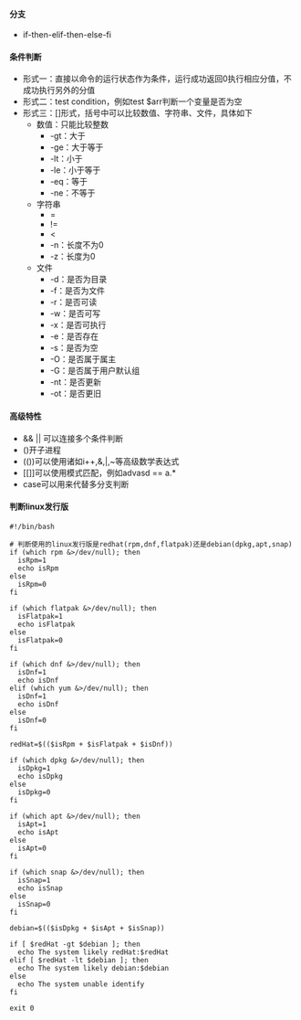 #### 分支

* if-then-elif-then-else-fi

#### 条件判断

* 形式一：直接以命令的运行状态作为条件，运行成功返回0执行相应分值，不成功执行另外的分值
* 形式二：test condition，例如test $arr判断一个变量是否为空
* 形式三：[]形式，括号中可以比较数值、字符串、文件，具体如下
  * 数值：只能比较整数
    * -gt：大于
    * -ge：大于等于
    * -lt：小于
    * -le：小于等于
    * -eq：等于
    * -ne：不等于
  * 字符串
    * =
    * !=
    * <
    * -n：长度不为0
    * -z：长度为0
  * 文件
    * -d：是否为目录
    * -f：是否为文件
    * -r：是否可读
    * -w：是否可写
    * -x：是否可执行
    * -e：是否存在
    * -s：是否为空
    * -O：是否属于属主
    * -G：是否属于用户默认组
    * -nt：是否更新
    * -ot：是否更旧

#### 高级特性

* && || 可以连接多个条件判断
* ()开子进程[](https://)
* (())可以使用诸如i++,&,|,~等高级数学表达式
* [[]]可以使用模式匹配，例如advasd == a.*
* case可以用来代替多分支判断

#### 判断linux发行版

```
#!/bin/bash

# 判断使用的linux发行版是redhat(rpm,dnf,flatpak)还是debian(dpkg,apt,snap)
if (which rpm &>/dev/null); then
  isRpm=1
  echo isRpm
else
  isRpm=0
fi

if (which flatpak &>/dev/null); then
  isFlatpak=1
  echo isFlatpak
else
  isFlatpak=0
fi

if (which dnf &>/dev/null); then
  isDnf=1
  echo isDnf
elif (which yum &>/dev/null); then
  isDnf=1
  echo isDnf
else
  isDnf=0
fi

redHat=$(($isRpm + $isFlatpak + $isDnf))

if (which dpkg &>/dev/null); then
  isDpkg=1
  echo isDpkg
else
  isDpkg=0
fi

if (which apt &>/dev/null); then
  isApt=1
  echo isApt
else
  isApt=0
fi

if (which snap &>/dev/null); then
  isSnap=1
  echo isSnap
else
  isSnap=0
fi

debian=$(($isDpkg + $isApt + $isSnap))

if [ $redHat -gt $debian ]; then
  echo The system likely redHat:$redHat
elif [ $redHat -lt $debian ]; then
  echo The system likely debian:$debian
else
  echo The system unable identify
fi

exit 0

```

